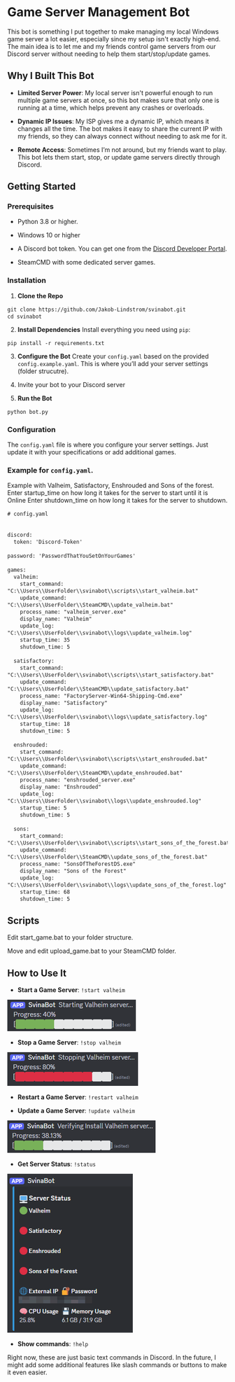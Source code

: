 # Game Server Management Bot

This bot is something I put together to make managing my local Windows game server a lot easier, especially since my setup isn't exactly high-end. The main idea is to let me and my friends control game servers from our Discord server without needing to help them start/stop/update games.

## Why I Built This Bot

- **Limited Server Power**: My local server isn't powerful enough to run multiple game servers at once, so this bot makes sure that only one is running at a time, which helps prevent any crashes or overloads.

- **Dynamic IP Issues**: My ISP gives me a dynamic IP, which means it changes all the time. The bot makes it easy to share the current IP with my friends, so they can always connect without needing to ask me for it.

- **Remote Access**: Sometimes I’m not around, but my friends want to play. This bot lets them start, stop, or update game servers directly through Discord.


## Getting Started

### Prerequisites

- Python 3.8 or higher.

- Windows 10 or higher

- A Discord bot token. You can get one from the [Discord Developer Portal](https://discord.com/developers/applications).

- SteamCMD with some dedicated server games.


### Installation

1. **Clone the Repo**

```
git clone https://github.com/Jakob-Lindstrom/svinabot.git
cd svinabot
```

2. **Install Dependencies** Install everything you need using `pip`:

```
pip install -r requirements.txt
```

3. **Configure the Bot** Create your `config.yaml` based on the provided `config.example.yaml`. This is where you’ll add your server settings (folder strucutre).

4. Invite your bot to your Discord server

5. **Run the Bot**
```
python bot.py
```


### Configuration

The `config.yaml` file is where you configure your server settings. Just update it with your specifications or add additional games.

### Example for `config.yaml`. 

Example with Valheim, Satisfactory, Enshrouded and Sons of the forest. 
Enter startup_time on how long it takes for the server to start until it is Online
Enter shutdown_time on how long it takes for the server to shutdown.

```
# config.yaml


discord:
  token: 'Discord-Token'

password: 'PasswordThatYouSetOnYourGames'

games:
  valheim:
    start_command: "C:\\Users\\UserFolder\\svinabot\\scripts\\start_valheim.bat"
    update_command: "C:\\Users\\UserFolder\\SteamCMD\\update_valheim.bat"
    process_name: "valheim_server.exe"
    display_name: "Valheim"
    update_log: "C:\\Users\\UserFolder\\svinabot\\logs\\update_valheim.log"
    startup_time: 35
    shutdown_time: 5

  satisfactory:
    start_command: "C:\\Users\\UserFolder\\svinabot\\scripts\\start_satisfactory.bat"
    update_command: "C:\\Users\\UserFolder\\SteamCMD\\update_satisfactory.bat"
    process_name: "FactoryServer-Win64-Shipping-Cmd.exe"
    display_name: "Satisfactory"
    update_log: "C:\\Users\\UserFolder\\svinabot\\logs\\update_satisfactory.log"
    startup_time: 18
    shutdown_time: 5
    
  enshrouded:
    start_command: "C:\\Users\\UserFolder\\svinabot\\scripts\\start_enshrouded.bat"
    update_command: "C:\\Users\\UserFolder\\SteamCMD\\update_enshrouded.bat"
    process_name: "enshrouded_server.exe"
    display_name: "Enshrouded"
    update_log: "C:\\Users\\UserFolder\\svinabot\\logs\\update_enshrouded.log"
    startup_time: 5  
    shutdown_time: 5

  sons:
    start_command: "C:\\Users\\UserFolder\\svinabot\\scripts\\start_sons_of_the_forest.bat"
    update_command: "C:\\Users\\UserFolder\\SteamCMD\\update_sons_of_the_forest.bat"
    process_name: "SonsOfTheForestDS.exe"
    display_name: "Sons of the Forest"
    update_log: "C:\\Users\\UserFolder\\svinabot\\logs\\update_sons_of_the_forest.log"
    startup_time: 68 
    shutdown_time: 5

```
## Scripts

Edit start_game.bat to your folder structure.

Move and edit upload_game.bat to your SteamCMD folder.

## How to Use It

- **Start a Game Server**: `!start valheim`

![alt text](.\images\start.png)
    
- **Stop a Game Server**: `!stop valheim`

![alt text](.\images\stop.png)
    
- **Restart a Game Server**: `!restart valheim`
    
- **Update a Game Server**: `!update valheim`
    
![alt text](.\images\update.png)    

- **Get Server Status**: `!status`

![alt text](.\images\status.png)

- **Show commands**: `!help`
    

Right now, these are just basic text commands in Discord. In the future, I might add some additional features like slash commands or buttons to make it even easier.